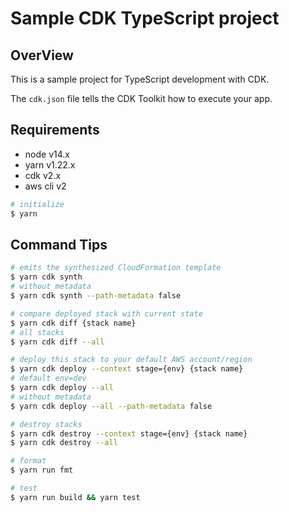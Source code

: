 # Sample CDK TypeScript project

## OverView

This is a sample project for TypeScript development with CDK.

The `cdk.json` file tells the CDK Toolkit how to execute your app.

## Requirements

- node v14.x
- yarn v1.22.x
- cdk v2.x
- aws cli v2

```sh
# initialize
$ yarn
```

## Command Tips

```sh
# emits the synthesized CloudFormation template
$ yarn cdk synth
# without metadata
$ yarn cdk synth --path-metadata false

# compare deployed stack with current state
$ yarn cdk diff {stack name}
# all stacks
$ yarn cdk diff --all

# deploy this stack to your default AWS account/region
$ yarn cdk deploy --context stage={env} {stack name}
# default env=dev
$ yarn cdk deploy --all
# without metadata
$ yarn cdk deploy --all --path-metadata false

# destroy stacks
$ yarn cdk destroy --context stage={env} {stack name}
$ yarn cdk destroy --all

# format
$ yarn run fmt

# test
$ yarn run build && yarn test
```
